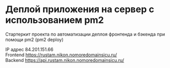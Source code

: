 # Деплой приложения на сервер с использованием pm2

Стартеркит проекта по автоматизации деплоя фронтенда и бэкенда при помощи pm2 (pm2 deploy)

IP адрес 84.201.151.66    
Frontend https://rustam.nikon.nomoredomainsicu.ru/    
Backend https://api.rustam.nikon.nomoredomainsicu.ru/    
